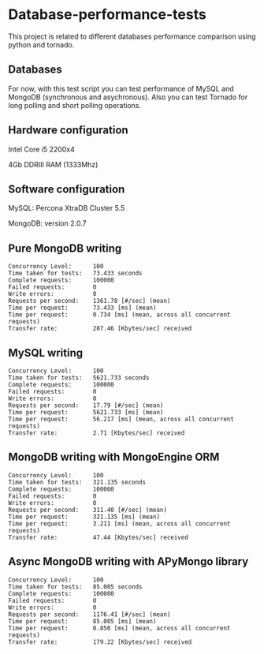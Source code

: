 Database-performance-tests
==========================

This project is related to different databases performance comparison using python and tornado.

Databases
---------
For now, with this test script you can test performance of MySQL and MongoDB (synchronous and asychronous).
Also you can test Tornado for long polling and short polling operations.

Hardware configuration
----------------------
Intel Core i5 2200x4  

4Gb DDRIII RAM (1333Mhz)

Software configuration
----------------------
MySQL: Percona XtraDB Cluster 5.5  

MongoDB: version 2.0.7 

Pure MongoDB writing
--------------------
	Concurrency Level:      100
	Time taken for tests:   73.433 seconds
	Complete requests:      100000
	Failed requests:        0
	Write errors:           0
	Requests per second:    1361.78 [#/sec] (mean)
	Time per request:       73.433 [ms] (mean)
	Time per request:       0.734 [ms] (mean, across all concurrent requests)
	Transfer rate:          207.46 [Kbytes/sec] received

MySQL writing
-------------
	Concurrency Level:      100
	Time taken for tests:   5621.733 seconds
	Complete requests:      100000
	Failed requests:        0
	Write errors:           0
	Requests per second:    17.79 [#/sec] (mean)
	Time per request:       5621.733 [ms] (mean)
	Time per request:       56.217 [ms] (mean, across all concurrent requests)
	Transfer rate:          2.71 [Kbytes/sec] received

MongoDB writing with MongoEngine ORM
------------------------------------
	Concurrency Level:      100
	Time taken for tests:   321.135 seconds
	Complete requests:      100000
	Failed requests:        0
	Write errors:           0
	Requests per second:    311.40 [#/sec] (mean)
	Time per request:       321.135 [ms] (mean)
	Time per request:       3.211 [ms] (mean, across all concurrent requests)
	Transfer rate:          47.44 [Kbytes/sec] received

Async MongoDB writing with APyMongo library
-------------------------------------------
	Concurrency Level:      100
	Time taken for tests:   85.005 seconds
	Complete requests:      100000
	Failed requests:        0
	Write errors:           0
	Requests per second:    1176.41 [#/sec] (mean)
	Time per request:       85.005 [ms] (mean)
	Time per request:       0.850 [ms] (mean, across all concurrent requests)
	Transfer rate:          179.22 [Kbytes/sec] received
